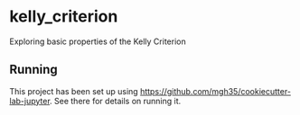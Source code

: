 # kelly_criterion

Exploring basic properties of the Kelly Criterion



## Running

This project has been set up using https://github.com/mgh35/cookiecutter-lab-jupyter. See there for details on running it.